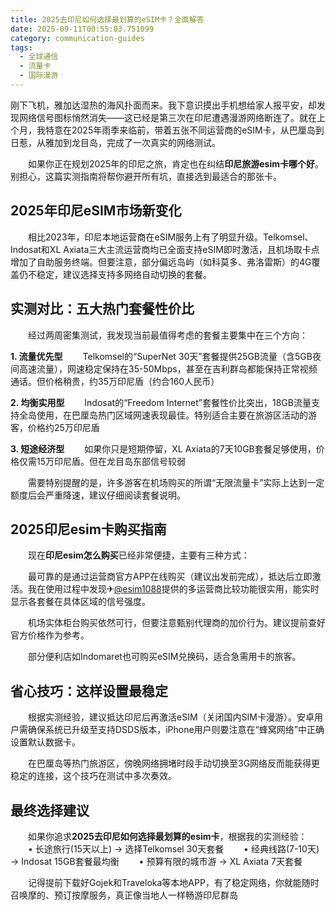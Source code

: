 ```yaml
---
title: 2025去印尼如何选择最划算的eSIM卡？全面解答
date: 2025-09-11T00:55:03.751099
category: communication-guides
tags:
  - 全球通信
  - 流量卡
  - 国际漫游
---
```


刚下飞机，雅加达湿热的海风扑面而来。我下意识摸出手机想给家人报平安，却发现网络信号图标悄然消失——这已经是第三次在印尼遭遇漫游网络断连了。就在上个月，我特意在2025年雨季来临前，带着五张不同运营商的eSIM卡，从巴厘岛到日惹，从雅加到龙目岛，完成了一次真实的网络测试。

　　如果你正在规划2025年的印尼之旅，肯定也在纠结**印尼旅游esim卡哪个好**。别担心，这篇实测指南将帮你避开所有坑，直接选到最适合的那张卡。

## 2025年印尼eSIM市场新变化

　　相比2023年，印尼本地运营商在eSIM服务上有了明显升级。Telkomsel、Indosat和XL Axiata三大主流运营商均已全面支持eSIM即时激活，且机场取卡点增加了自助服务终端。但要注意，部分偏远岛屿（如科莫多、弗洛雷斯）的4G覆盖仍不稳定，建议选择支持多网络自动切换的套餐。

## 实测对比：五大热门套餐性价比

　　经过两周密集测试，我发现当前最值得考虑的套餐主要集中在三个方向：

**1. 流量优先型**
　　Telkomsel的“SuperNet 30天”套餐提供25GB流量（含5GB夜间高速流量），网速稳定保持在35-50Mbps，甚至在吉利群岛都能保持正常视频通话。但价格稍贵，约35万印尼盾（约合160人民币）

**2. 均衡实用型**
　　Indosat的“Freedom Internet”套餐性价比突出，18GB流量支持全岛使用，在巴厘岛热门区域网速表现最佳。特别适合主要在旅游区活动的游客，价格约25万印尼盾

**3. 短途经济型**
　　如果你只是短期停留，XL Axiata的7天10GB套餐足够使用，价格仅需15万印尼盾。但在龙目岛东部信号较弱

　　需要特别提醒的是，许多游客在机场购买的所谓“无限流量卡”实际上达到一定额度后会严重降速，建议仔细阅读套餐说明。

## 2025印尼esim卡购买指南

　　现在**印尼esim怎么购买**已经非常便捷，主要有三种方式：

　　最可靠的是通过运营商官方APP在线购买（建议出发前完成），抵达后立即激活。我在使用过程中发现✈[@esim1088](https://t.me/s/esim1088)提供的多运营商比较功能很实用，能实时显示各套餐在具体区域的信号强度。

　　机场实体柜台购买依然可行，但要注意甄别代理商的加价行为。建议提前查好官方价格作为参考。

　　部分便利店如Indomaret也可购买eSIM兑换码，适合急需用卡的旅客。

## 省心技巧：这样设置最稳定

　　根据实测经验，建议抵达印尼后再激活eSIM（关闭国内SIM卡漫游）。安卓用户需确保系统已升级至支持DSDS版本，iPhone用户则要注意在“蜂窝网络”中正确设置默认数据卡。

　　在巴厘岛等热门旅游区，傍晚网络拥堵时段手动切换至3G网络反而能获得更稳定的连接，这个技巧在测试中多次奏效。

## 最终选择建议

　　如果你追求**2025去印尼如何选择最划算的esim卡**，根据我的实测经验：
　　• 长途旅行(15天以上) → 选择Telkomsel 30天套餐
　　• 经典线路(7-10天) → Indosat 15GB套餐最均衡
　　• 预算有限的城市游 → XL Axiata 7天套餐

　　记得提前下载好Gojek和Traveloka等本地APP，有了稳定网络，你就能随时召唤摩的、预订按摩服务，真正像当地人一样畅游印尼群岛